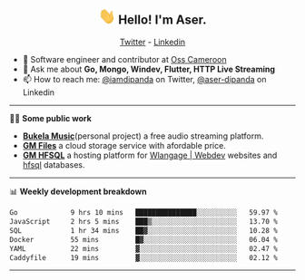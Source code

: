 <h2 align="center"> <img src="https://github.com/gabriel-TheCode/gabriel-TheCode/blob/master/gifs/Hi.gif" width="30px"> Hello! I'm Aser.</h2>
<p align="center">
  <a href="https://twitter.com/iamdipanda">Twitter</a> - 
  <a href="https://www.linkedin.com/in/aser-dipanda/">Linkedin</a>
</p>


- 🔭 Software engineer and contributor at [Oss Cameroon](https://github.com/osscameroon)
- 💬 Ask me about **Go, Mongo, Windev, Flutter, HTTP Live Streaming**
- 📫 How to reach me: [@iamdipanda](https://twitter.com/iamdipanda) on Twitter, [@aser-dipanda](https://www.linkedin.com/in/aser-dipanda/) on Linkedin

-------

👨‍💻 **Some public work**

- **[Bukela Music](https://music.bukela.co)**(personal project) a free audio streaming platform. 
- **[GM Files](https://gamesmania.io)** a cloud storage service with afordable price.
- **[GM HFSQL](https://gamesmania.io)** a hosting platform for [Wlangage | Webdev](https://pcsoft.fr/webdev/index.html) websites and [hfsql](https://pcsoft.fr/accueilpub/hfsql.htm) databases.
-------

📊 **Weekly development breakdown**

<!--START_SECTION:waka-->

```text
Go             9 hrs 10 mins   ███████████████░░░░░░░░░░   59.97 %
JavaScript     2 hrs 5 mins    ███▒░░░░░░░░░░░░░░░░░░░░░   13.70 %
SQL            1 hr 34 mins    ██▓░░░░░░░░░░░░░░░░░░░░░░   10.28 %
Docker         55 mins         █▓░░░░░░░░░░░░░░░░░░░░░░░   06.04 %
YAML           22 mins         ▓░░░░░░░░░░░░░░░░░░░░░░░░   02.47 %
Caddyfile      19 mins         ▓░░░░░░░░░░░░░░░░░░░░░░░░   02.12 %
```

<!--END_SECTION:waka-->

-------
